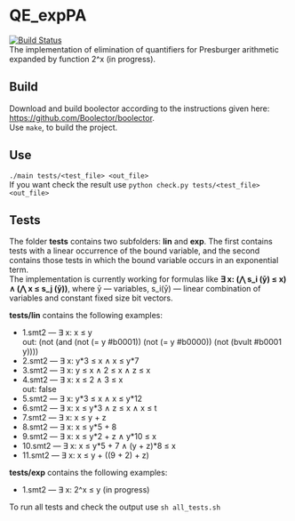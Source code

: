 # QE_expPA
[![Build Status](https://travis-ci.org/AnzhelaSukhanova/QE_expPA.svg?branch=main)](https://travis-ci.org/AnzhelaSukhanova/QE_expPA)  
The implementation of elimination of quantifiers for Presburger arithmetic expanded by function 2^x (in progress).

## Build
Download and build boolector according to the instructions given here: https://github.com/Boolector/boolector.  
Use `make`, to build the project.

## Use
`./main tests/<test_file> <out_file>`  
If you want check the result use `python check.py tests/<test_file> <out_file>`

## Tests
The folder **tests** contains two subfolders: **lin** and **exp**. The first contains tests with a linear occurrence of the bound variable, and the second contains those tests in which the bound variable occurs in an exponential term.  
The implementation is currently working for formulas like **∃ x: (⋀ s\_i (ȳ) ≤ x) ∧ (⋀ x ≤ s\_j (ȳ))**, where ȳ — variables, s\_i(ȳ) — linear combination of variables and constant fixed size bit vectors.  

**tests/lin** contains the following examples:  
* 1.smt2 — ∃ x: x ≤ y  
out: (not (and (not (= y #b0001)) (not (= y #b0000)) (not (bvult #b0001 y))))  
* 2.smt2 — ∃ x: y\*3 ≤ x ∧ x ≤ y\*7  
* 3.smt2 — ∃ x: y ≤ x ∧ 2 ≤ x ∧ z ≤ x   
* 4.smt2 — ∃ x: x ≤ 2 ∧ 3 ≤ x  
out: false  
* 5.smt2 — ∃ x: y\*3 ≤ x ∧ x ≤ y\*12  
* 6.smt2 — ∃ x: x ≤ y\*3 ∧ z ≤ x ∧ x ≤ t  
* 7.smt2 — ∃ x: x ≤ y + z  
* 8.smt2 — ∃ x: x ≤ y\*5 + 8  
* 9.smt2 — ∃ x: x ≤ y\*2 + z ∧ y\*10 ≤ x  
* 10.smt2 — ∃ x: x ≤ y\*5 + 7 ∧ (y + z)\*8 ≤ x  
* 11.smt2 — ∃ x: x ≤ y + ((9 + 2) + z)  

**tests/exp** contains the following examples:  
* 1.smt2 — ∃ x: 2^x ≤ y (in progress)  

To run all tests and check the output use `sh all_tests.sh`
